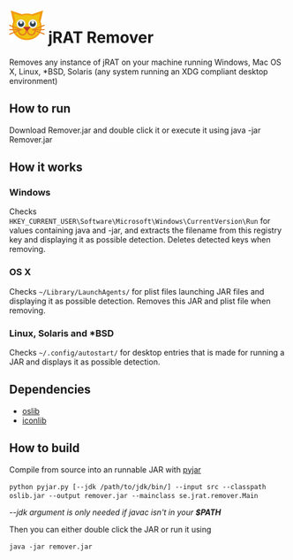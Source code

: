 # ![Icon](src/icons/icon-64x64.png) jRAT Remover
Removes any instance of jRAT on your machine running Windows, Mac OS X, Linux, *BSD, Solaris (any system running an XDG compliant desktop environment)

## How to run
Download Remover.jar and double click it or execute it using java -jar Remover.jar

## How it works

### Windows

Checks ```HKEY_CURRENT_USER\Software\Microsoft\Windows\CurrentVersion\Run``` for values containing java and -jar, and extracts the filename from this registry key and displaying it as possible detection. Deletes detected keys when removing.

### OS X

Checks ```~/Library/LaunchAgents/``` for plist files launching JAR files and displaying it as possible detection.
Removes this JAR and plist file when removing.

### Linux, Solaris and *BSD

Checks ```~/.config/autostart/``` for desktop entries that is made for running a JAR and displays it as possible detection.

## Dependencies

- [oslib](https://github.com/redpois0n/oslib)
- [iconlib](https://github.com/redpois0n/iconlib)

## How to build

Compile from source into an runnable JAR with [pyjar](https://github.com/redpois0n/pyjar)

```
python pyjar.py [--jdk /path/to/jdk/bin/] --input src --classpath oslib.jar --output remover.jar --mainclass se.jrat.remover.Main
```

*--jdk argument is only needed if javac isn't in your __$PATH__*

Then you can either double click the JAR or run it using

```
java -jar remover.jar
```
